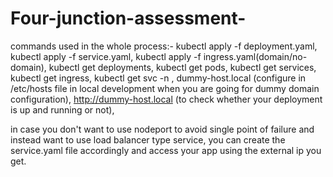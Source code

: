 # Four-junction-assessment-
commands used in the whole process:-
kubectl apply -f deployment.yaml,
kubectl apply -f service.yaml,
kubectl apply -f ingress.yaml(domain/no-domain),
kubectl get deployments,
kubectl get pods,
kubectl get services,
kubectl get ingress,
kubectl get svc -n <namespace-of-ingress-controller>,
<ingress-controller-ip> dummy-host.local (configure in /etc/hosts file in local development when you are going for dummy domain configuration),
http://dummy-host.local (to check whether your deployment is up and running or not),


in case you don't want to use nodeport to avoid single point of failure and instead want to use load balancer type service, you can create the service.yaml file accordingly and access your app using the external ip you get.

